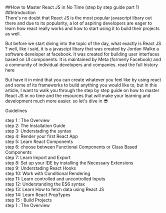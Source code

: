 ##How to Master React JS in No Time (step by step guide part 1)</br>
##Introduction</br>
There's no doubt that React JS is the most popular javascript libary out there and due to its popularity, a lot of aspiring developers are eager to learn how react really works and how to start using it to build their projects as well.</br>

But before we start diving into the topic of the day, what exactly is React JS ? well, like i said, it is a javascipt libary that was created by Jordan Walke a software developer at facebook. It was created for building user interfaces based on UI components. It is maintained by Meta (formerly Facebook) and a community of individual developers and companies. read the full history here</br>

But have it in mind that you can create whatever you feel like by using react and some of its frameworks to build anything you would like to, but in this article, I want to walk you through the step by step guide on how to master React JS in no time and the resources that will make your learning and development much more easier. so let's dive in 😎</br>

Guidelines</br>

step 1 : The Overview</br>
step 2: The Installation Guide</br>
step 3: Understading the syntax</br>
step 4: Render your first React App</br>
step 5: Learn React Components</br>
step 6: choose between Functional Components or Class Based Components</br>
step 7: Learn Import and Export</br>
step 8: Set up your IDE by installing the Necessary Extensions</br>
step 9: Understading React Hooks</br>
step 10: Work with Conditional Rendering</br>
step 11: Learn controlled and uncontrolled Inputs</br>
step 12: Understanding the ES6 syntax</br>
step 13: Learn How to fetch data using React JS</br>
step 14: Learn React PropTypes</br>
step 15 : Build Projects</br>
step 1 : The Overview</br>
